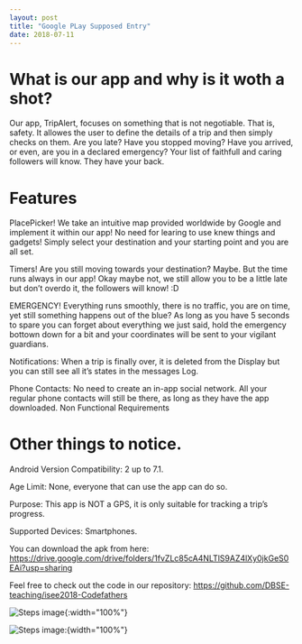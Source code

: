 ```yaml
---
layout: post
title: "Google PLay Supposed Entry"
date: 2018-07-11
---
```



#  What is our app and why is it woth a shot?

Our app, TripAlert, focuses on something that is not negotiable. That is, safety. It allowes the user to define the details of a trip and then simply checks on them.
Are you late? Have you stopped moving? Have you arrived, or even, are you in a declared emergency? Your list of faithfull and caring followers will know. They have your back. 



# Features

PlacePicker! We take an intuitive map provided worldwide by Google and implement it within our app! No need for learing to use knew things and gadgets! Simply select your destination and your starting point and you are all set.

Timers! Are you still moving towards your destination? Maybe. But the time runs always in our app! Okay maybe not, we still allow you to be a little late but don’t overdo it, the followers will know! :D 

EMERGENCY! Everything runs smoothly, there is no traffic, you are on time, yet still something happens out of the blue? As long as you have 5 seconds to spare you can forget about everything we just said, hold the emergency bottown down for a bit and your coordinates will be sent to your vigilant guardians. 

Notifications: When a trip is finally over, it is deleted from the Display but you can still see all it’s states in the messages Log. 

Phone Contacts: No need to create an in-app social network. All your regular phone contacts will still be there, as long as they have the app downloaded.
Non Functional Requirements

# Other things to notice.

Android Version Compatibility: 2 up to 7.1.

Age Limit: None, everyone that can use the app can do so.

Purpose: This app is NOT a GPS, it is only suitable for tracking a trip’s progress. 

Supported Devices: Smartphones.

You can download the apk from here:
https://drive.google.com/drive/folders/1fvZLc85cA4NLTlS9AZ4lXy0jkGeS0EAi?usp=sharing

Feel free to check out the code in our repository:
https://github.com/DBSE-teaching/isee2018-Codefathers


![Steps image]({{site.baseurl}}/images/reflections/g1.png  " "){:width="100%"}

![Steps image]({{site.baseurl}}/images/reflections/g2.png " "):{width="100%"}
